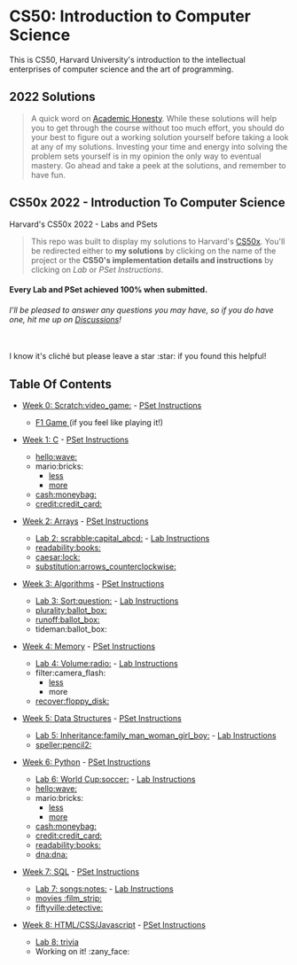 <h1 id="cs50-introduction-to-computer-science">CS50: Introduction to Computer Science</h1>
<p>This is CS50, Harvard University&#39;s introduction to the intellectual enterprises of computer science and the art of programming.</p>
<h2 id="2022-solutions">2022 Solutions</h2>
<blockquote>
    <p>
        A quick word on <a href="https://cs50.harvard.edu/x/2022/honesty/">Academic Honesty</a>. While these solutions will help you to get through the course without too much effort, you should do your best to figure out a working solution
        yourself before taking a look at any of my solutions. Investing your time and energy into solving the problem sets yourself is in my opinion the only way to eventual mastery. Go ahead and take a peek at the solutions, and remember
        to have fun.
    </p>
</blockquote>
<h2 id="cs50x-2022-introduction-to-computer-science">CS50x 2022 - Introduction To Computer Science</h2>
<p>Harvard&#39;s CS50x 2022 - Labs and PSets</p>
<blockquote>
    <p>
        This repo was built to display my solutions to Harvard&#39;s <a href="https://cs50.harvard.edu/x/2022/">CS50x</a>. You&#39;ll be redirected either to <b>my solutions</b> by clicking on the name of the project or the
        <b>CS50&#39;s implementation details and instructions</b> by clicking on <i>Lab</i> or <i>PSet Instructions</i>.
    </p>
</blockquote>
<h4 id="every-lab-and-pset-achieved-100-when-submitted-">Every Lab and PSet achieved 100% when submitted.</h4>
<h6 id="i-ll-be-pleased-to-answer-any-questions-you-may-have-so-if-you-do-have-one-i-hit-me-up-on-a-href-https-github-com-verisimilitude11-cs50x-discussions-discussions-a-i-">
    I&#39;ll be pleased to answer any questions you may have, so if you do have one, <i>hit me up on <a href="https://github.com/Verisimilitude11/CS50x/discussions">Discussions</a>!</i>
</h6>
<p>
    <br />
    I know it&#39;s cliché but please leave a star :star: if you found this helpful!
</p>
<h2 id="table-of-contents">Table Of Contents</h2>
<ul>
    <li>
        <p><a href="/0-Scratch">Week 0: Scratch:video_game:</a> - <a href="https://cs50.harvard.edu/x/2022/PSets/0/scratch/"> PSet Instructions </a></p>
        <ul>
            <li><a href="https://scratch.mit.edu/projects/717016087/"> F1 Game </a> (if you feel like playing it!)</li>
        </ul>
    </li>
    <li>
        <p><a href="/1-C/">Week 1: C</a> - <a href="https://cs50.harvard.edu/x/2022/PSets/1/"> PSet Instructions </a></p>
        <ul>
            <li><a href="/1-C/hello">hello:wave:</a></li>
            <li>
                mario:bricks:
                <ul>
                    <li><a href="/1-C/mario/mario-less">less</a></li>
                    <li><a href="/1-C/mario/mario-more/">more</a></li>
                </ul>
            </li>
            <li><a href="/1-C/cash">cash:moneybag:</a></li>
            <li><a href="/1-C/credit">credit:credit_card:</a></li>
        </ul>
    </li>
    <li>
        <p><a href="/2-Arrays/">Week 2: Arrays</a> - <a href="https://cs50.harvard.edu/x/2022/PSets/2/"> PSet Instructions </a></p>
        <ul>
            <li><a href="/2-Arrays/Lab-scrabble">Lab 2: scrabble:capital_abcd:</a> - <a href="https://cs50.harvard.edu/x/2022/Labs/2/"> Lab Instructions </a></li>
            <li><a href="/2-Arrays/readability">readability:books:</a></li>
            <li><a href="/2-Arrays/caesar">caesar:lock:</a></li>
            <li><a href="/2-Arrays/substitution">substitution:arrows_counterclockwise:</a></li>
        </ul>
    </li>
    <li>
        <p><a href="/3-Algorithms">Week 3: Algorithms</a> - <a href="https://cs50.harvard.edu/x/2022/PSets/3/"> PSet Instructions </a></p>
        <ul>
            <li><a href="/3-Algorithms/Lab-sort">Lab 3: Sort:question:</a> - <a href="https://cs50.harvard.edu/x/2022/Labs/3/"> Lab Instructions </a></li>
            <li><a href="/3-Algorithms/plurality">plurality:ballot_box:</a></li>
            <li><a href="/3-Algorithms/runoff">runoff:ballot_box:</a></li>
            <li>tideman:ballot_box:</li>
        </ul>
    </li>
    <li>
        <p><a href="/4-Memory">Week 4: Memory</a> - <a href="https://cs50.harvard.edu/x/2022/PSets/4/"> PSet Instructions </a></p>
        <ul>
            <li><a href="/4-Memory/Lab-volume">Lab 4: Volume:radio:</a> - <a href="https://cs50.harvard.edu/x/2022/Labs/4/"> Lab Instructions </a></li>
            <li>
                filter:camera_flash:
                <ul>
                    <li><a href="/4-Memory/filter-less/">less</a></li>
                    <li>more</li>
                </ul>
            </li>
            <li><a href="/4-Memory/recover">recover:floppy_disk:</a></li>
        </ul>
    </li>
    <li>
        <p><a href="/5-DataStructures">Week 5: Data Structures</a> - <a href="https://cs50.harvard.edu/x/2022/PSets/5/"> PSet Instructions </a></p>
        <ul>
            <li><a href="/5-DataStructures/Lab-inheritance">Lab 5: Inheritance:family_man_woman_girl_boy:</a> - <a href="https://cs50.harvard.edu/x/2022/Labs/5/"> Lab Instructions </a></li>
            <li><a href="/5-DataStructures/speller">speller:pencil2:</a></li>
        </ul>
    </li>
    <li>
        <p><a href="/6-Python">Week 6: Python</a> - <a href="https://cs50.harvard.edu/x/2022/PSets/6/"> PSet Instructions </a></p>
        <ul>
            <li><a href="/6-Python/Lab-worldCup">Lab 6: World Cup:soccer:</a> - <a href="https://cs50.harvard.edu/x/2022/Labs/6/"> Lab Instructions </a></li>
            <li><a href="/6-Python/sentimental-hello">hello:wave:</a></li>
            <li>
                mario:bricks:
                <ul>
                    <li><a href="/6-Python/sentimental-mario-less/">less</a></li>
                    <li><a href="/6-Python/sentimental-mario-more">more</a></li>
                </ul>
            </li>
            <li><a href="/6-Python/sentimental-cash">cash:moneybag:</a></li>
            <li><a href="/6-Python/sentimental-credit">credit:credit_card:</a></li>
            <li><a href="/6-Python/sentimental-readability">readability:books:</a></li>
            <li><a href="/6-Python/dna">dna:dna:</a></li>
        </ul>
    </li>
    <li>
        <p><a href="7-SQL">Week 7: SQL</a> - <a href="https://cs50.harvard.edu/x/2022/PSets/7/"> PSet Instructions </a></p>
        <ul>
            <li><a href="/7-SQL/Lab-songs">Lab 7: songs:notes:</a> - <a href="https://cs50.harvard.edu/x/2022/Labs/7/"> Lab Instructions </a></li>
            <li><a href="/7-SQL/movies">movies :film_strip:</a></li>
            <li><a href="/7-SQL/fiftyville">fiftyville:detective:</a></li>
        </ul>
    </li>
    <li>
        <p><a href="8-HTML-CSS-Javascript/">Week 8: HTML/CSS/Javascript</a> - <a href="https://cs50.harvard.edu/x/2022/PSets/8/"> PSet Instructions </a></p>
        <ul>
            <li><a href="/8-HTML-CSS-Javascript/Lab-trivia">Lab 8: trivia</a></li>
            <li>Working on it! :zany_face:</li>
        </ul>
    </li>
</ul>
<p>
    <br />
    <br />
</p>
